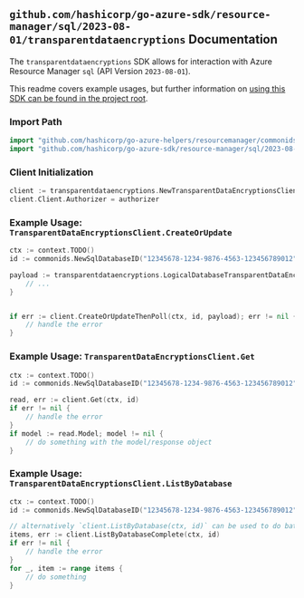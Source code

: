 
## `github.com/hashicorp/go-azure-sdk/resource-manager/sql/2023-08-01/transparentdataencryptions` Documentation

The `transparentdataencryptions` SDK allows for interaction with Azure Resource Manager `sql` (API Version `2023-08-01`).

This readme covers example usages, but further information on [using this SDK can be found in the project root](https://github.com/hashicorp/go-azure-sdk/tree/main/docs).

### Import Path

```go
import "github.com/hashicorp/go-azure-helpers/resourcemanager/commonids"
import "github.com/hashicorp/go-azure-sdk/resource-manager/sql/2023-08-01/transparentdataencryptions"
```


### Client Initialization

```go
client := transparentdataencryptions.NewTransparentDataEncryptionsClientWithBaseURI("https://management.azure.com")
client.Client.Authorizer = authorizer
```


### Example Usage: `TransparentDataEncryptionsClient.CreateOrUpdate`

```go
ctx := context.TODO()
id := commonids.NewSqlDatabaseID("12345678-1234-9876-4563-123456789012", "example-resource-group", "serverName", "databaseName")

payload := transparentdataencryptions.LogicalDatabaseTransparentDataEncryption{
	// ...
}


if err := client.CreateOrUpdateThenPoll(ctx, id, payload); err != nil {
	// handle the error
}
```


### Example Usage: `TransparentDataEncryptionsClient.Get`

```go
ctx := context.TODO()
id := commonids.NewSqlDatabaseID("12345678-1234-9876-4563-123456789012", "example-resource-group", "serverName", "databaseName")

read, err := client.Get(ctx, id)
if err != nil {
	// handle the error
}
if model := read.Model; model != nil {
	// do something with the model/response object
}
```


### Example Usage: `TransparentDataEncryptionsClient.ListByDatabase`

```go
ctx := context.TODO()
id := commonids.NewSqlDatabaseID("12345678-1234-9876-4563-123456789012", "example-resource-group", "serverName", "databaseName")

// alternatively `client.ListByDatabase(ctx, id)` can be used to do batched pagination
items, err := client.ListByDatabaseComplete(ctx, id)
if err != nil {
	// handle the error
}
for _, item := range items {
	// do something
}
```

